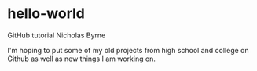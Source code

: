 # hello-world
GitHub tutorial
Nicholas Byrne 

I'm hoping to put some of my old projects from high school and college on Github as well 
as new things I am working on. 
